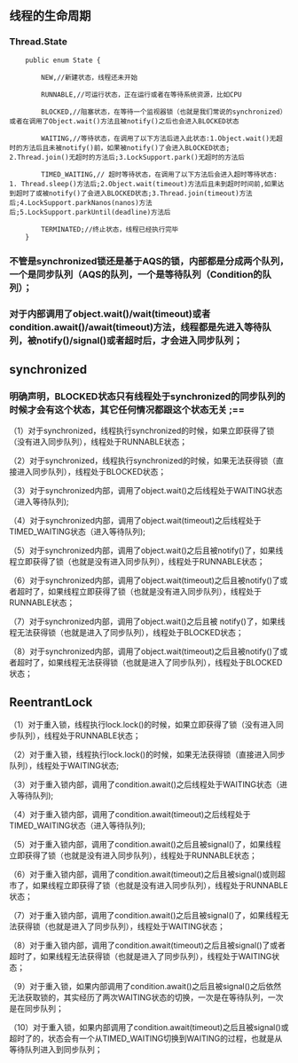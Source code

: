 ## 线程的生命周期

### Thread.State
```
    public enum State {
       
        NEW,//新建状态，线程还未开始
      
        RUNNABLE,//可运行状态，正在运行或者在等待系统资源，比如CPU

        BLOCKED,//阻塞状态，在等待一个监视器锁（也就是我们常说的synchronized）或者在调用了Object.wait()方法且被notify()之后也会进入BLOCKED状态

        WAITING,//等待状态，在调用了以下方法后进入此状态:1.Object.wait()无超时的方法后且未被notify()前，如果被notify()了会进入BLOCKED状态; 2.Thread.join()无超时的方法后;3.LockSupport.park()无超时的方法后

        TIMED_WAITING,// 超时等待状态，在调用了以下方法后会进入超时等待状态: 1. Thread.sleep()方法后;2.Object.wait(timeout)方法后且未到超时时间前,如果达到超时了或被notify()了会进入BLOCKED状态;3.Thread.join(timeout)方法后;4.LockSupport.parkNanos(nanos)方法后;5.LockSupport.parkUntil(deadline)方法后

        TERMINATED;//终止状态，线程已经执行完毕
    }

```

### 不管是synchronized锁还是基于AQS的锁，内部都是分成两个队列，一个是**同步队列（AQS的队列**，一个是**等待队列（Condition的队列）**；

### 对于内部调用了object.wait()/wait(timeout)或者condition.await()/await(timeout)方法，线程都是先进入等待队列，被notify()/signal()或者超时后，才会进入同步队列；

## synchronized

### 明确声明，BLOCKED状态只有线程处于synchronized的同步队列的时候才会有这个状态，其它任何情况都跟这个状态无关 ;==

（1）对于synchronized，线程执行synchronized的时候，如果立即获得了锁（没有进入同步队列），线程处于RUNNABLE状态；

（2）对于synchronized，线程执行synchronized的时候，如果无法获得锁（直接进入同步队列），线程处于BLOCKED状态；

（3）对于synchronized内部，调用了object.wait()之后线程处于WAITING状态（进入等待队列);

（4）对于synchronized内部，调用了object.wait(timeout)之后线程处于TIMED_WAITING状态（进入等待队列);

（5）对于synchronized内部，调用了object.wait()之后且被notify()了，如果线程立即获得了锁（也就是没有进入同步队列），线程处于RUNNABLE状态；

（6）对于synchronized内部，调用了object.wait(timeout)之后且被notify()了或者超时了，如果线程立即获得了锁（也就是没有进入同步队列），线程处于RUNNABLE状态；

（7）对于synchronized内部，调用了object.wait()之后且被 notify()了，如果线程无法获得锁（也就是进入了同步队列），线程处于BLOCKED状态；

（8）对于synchronized内部，调用了object.wait(timeout)之后且被notify()了或者超时了，如果线程无法获得锁（也就是进入了同步队列），线程处于BLOCKED状态；

## ReentrantLock

（1）对于重入锁，线程执行lock.lock()的时候，如果立即获得了锁（没有进入同步队列），线程处于RUNNABLE状态；

（2）对于重入锁，线程执行lock.lock()的时候，如果无法获得锁（直接进入同步队列），线程处于WAITING状态;

（3）对于重入锁内部，调用了condition.await()之后线程处于WAITING状态（进入等待队列);

（4）对于重入锁内部，调用了condition.await(timeout)之后线程处于TIMED_WAITING状态（进入等待队列);

（5）对于重入锁内部，调用了condition.await()之后且被signal()了，如果线程立即获得了锁（也就是没有进入同步队列），线程处于RUNNABLE状态；

（6）对于重入锁内部，调用了condition.await(timeout)之后且被signal()或则超市了，如果线程立即获得了锁（也就是没有进入同步队列），线程处于RUNNABLE状态；

（7）对于重入锁内部，调用了condition.await()之后且被signal()了，如果线程无法获得锁（也就是进入了同步队列），线程处于WAITING状态；

（8）对于重入锁内部，调用了condition.await(timeout)之后且被signal()了或者超时了，如果线程无法获得锁（也就是进入了同步队列），线程处于WAITING状态；

（9）对于重入锁，如果内部调用了condition.await()之后且被signal()之后依然无法获取锁的，其实经历了两次WAITING状态的切换，一次是在等待队列，一次是在同步队列；

（10）对于重入锁，如果内部调用了condition.await(timeout)之后且被signal()或超时了的，状态会有一个从TIMED_WAITING切换到WAITING的过程，也就是从等待队列进入到同步队列；